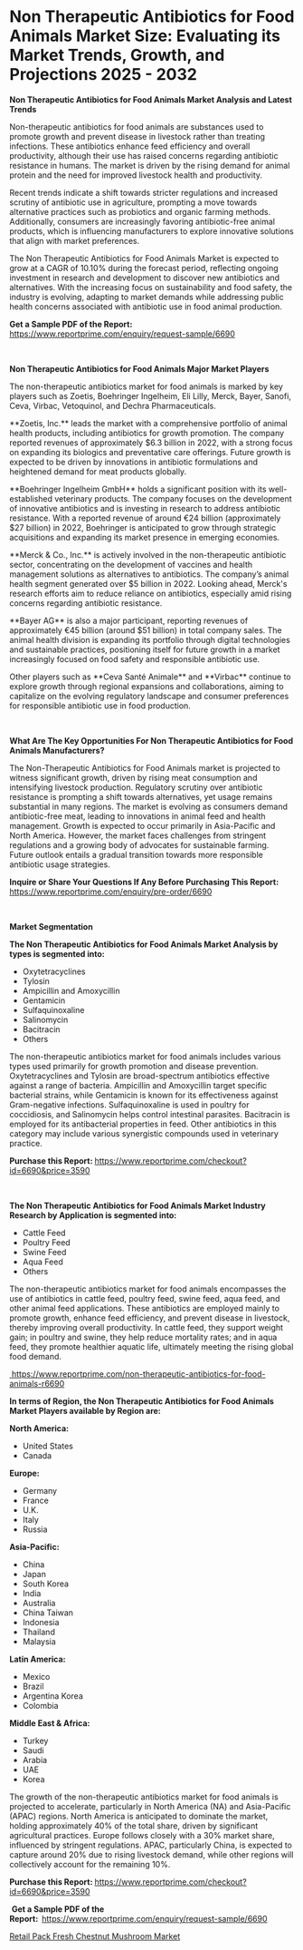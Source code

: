 <p><h1>Non Therapeutic Antibiotics for Food Animals Market Size: Evaluating its Market Trends, Growth, and Projections 2025 - 2032</h1></p><p><strong>Non Therapeutic Antibiotics for Food Animals Market Analysis and Latest Trends</strong></p>
<p><p>Non-therapeutic antibiotics for food animals are substances used to promote growth and prevent disease in livestock rather than treating infections. These antibiotics enhance feed efficiency and overall productivity, although their use has raised concerns regarding antibiotic resistance in humans. The market is driven by the rising demand for animal protein and the need for improved livestock health and productivity.</p><p>Recent trends indicate a shift towards stricter regulations and increased scrutiny of antibiotic use in agriculture, prompting a move towards alternative practices such as probiotics and organic farming methods. Additionally, consumers are increasingly favoring antibiotic-free animal products, which is influencing manufacturers to explore innovative solutions that align with market preferences. </p><p>The Non Therapeutic Antibiotics for Food Animals Market is expected to grow at a CAGR of 10.10% during the forecast period, reflecting ongoing investment in research and development to discover new antibiotics and alternatives. With the increasing focus on sustainability and food safety, the industry is evolving, adapting to market demands while addressing public health concerns associated with antibiotic use in food animal production.</p></p>
<p><strong>Get a Sample PDF of the Report:&nbsp;</strong> <a href="https://www.reportprime.com/enquiry/request-sample/6690?utm_campaign=3184&utm_medium=2&utm_source=Github&utm_content=ia&utm_term=19032025&utm_id=non-therapeutic-antibiotics-for-food-animals">https://www.reportprime.com/enquiry/request-sample/6690</a></p>
<p>&nbsp;</p>
<p><strong>Non Therapeutic Antibiotics for Food Animals Major Market Players</strong></p>
<p><p>The non-therapeutic antibiotics market for food animals is marked by key players such as Zoetis, Boehringer Ingelheim, Eli Lilly, Merck, Bayer, Sanofi, Ceva, Virbac, Vetoquinol, and Dechra Pharmaceuticals. </p><p>**Zoetis, Inc.** leads the market with a comprehensive portfolio of animal health products, including antibiotics for growth promotion. The company reported revenues of approximately $6.3 billion in 2022, with a strong focus on expanding its biologics and preventative care offerings. Future growth is expected to be driven by innovations in antibiotic formulations and heightened demand for meat products globally.</p><p>**Boehringer Ingelheim GmbH** holds a significant position with its well-established veterinary products. The company focuses on the development of innovative antibiotics and is investing in research to address antibiotic resistance. With a reported revenue of around €24 billion (approximately $27 billion) in 2022, Boehringer is anticipated to grow through strategic acquisitions and expanding its market presence in emerging economies.</p><p>**Merck & Co., Inc.** is actively involved in the non-therapeutic antibiotic sector, concentrating on the development of vaccines and health management solutions as alternatives to antibiotics. The company’s animal health segment generated over $5 billion in 2022. Looking ahead, Merck's research efforts aim to reduce reliance on antibiotics, especially amid rising concerns regarding antibiotic resistance.</p><p>**Bayer AG** is also a major participant, reporting revenues of approximately €45 billion (around $51 billion) in total company sales. The animal health division is expanding its portfolio through digital technologies and sustainable practices, positioning itself for future growth in a market increasingly focused on food safety and responsible antibiotic use.</p><p>Other players such as **Ceva Santé Animale** and **Virbac** continue to explore growth through regional expansions and collaborations, aiming to capitalize on the evolving regulatory landscape and consumer preferences for responsible antibiotic use in food production.</p></p>
<p>&nbsp;</p>
<p><strong>What Are The Key Opportunities For Non Therapeutic Antibiotics for Food Animals Manufacturers?</strong></p>
<p><p>The Non-Therapeutic Antibiotics for Food Animals market is projected to witness significant growth, driven by rising meat consumption and intensifying livestock production. Regulatory scrutiny over antibiotic resistance is prompting a shift towards alternatives, yet usage remains substantial in many regions. The market is evolving as consumers demand antibiotic-free meat, leading to innovations in animal feed and health management. Growth is expected to occur primarily in Asia-Pacific and North America. However, the market faces challenges from stringent regulations and a growing body of advocates for sustainable farming. Future outlook entails a gradual transition towards more responsible antibiotic usage strategies.</p></p>
<p><strong>Inquire or Share Your Questions If Any Before Purchasing This Report:</strong> <a href="https://www.reportprime.com/enquiry/pre-order/6690?utm_campaign=3184&utm_medium=2&utm_source=Github&utm_content=ia&utm_term=19032025&utm_id=non-therapeutic-antibiotics-for-food-animals">https://www.reportprime.com/enquiry/pre-order/6690</a></p>
<p>&nbsp;</p>
<p><strong>Market Segmentation</strong></p>
<p><strong>The Non Therapeutic Antibiotics for Food Animals Market Analysis by types is segmented into:</strong></p>
<p><ul><li>Oxytetracyclines</li><li>Tylosin</li><li>Ampicillin and Amoxycillin</li><li>Gentamicin</li><li>Sulfaquinoxaline</li><li>Salinomycin</li><li>Bacitracin</li><li>Others</li></ul></p>
<p><p>The non-therapeutic antibiotics market for food animals includes various types used primarily for growth promotion and disease prevention. Oxytetracyclines and Tylosin are broad-spectrum antibiotics effective against a range of bacteria. Ampicillin and Amoxycillin target specific bacterial strains, while Gentamicin is known for its effectiveness against Gram-negative infections. Sulfaquinoxaline is used in poultry for coccidiosis, and Salinomycin helps control intestinal parasites. Bacitracin is employed for its antibacterial properties in feed. Other antibiotics in this category may include various synergistic compounds used in veterinary practice.</p></p>
<p><strong>Purchase this Report:&nbsp;</strong><a href="https://www.reportprime.com/checkout?id=6690&price=3590&utm_campaign=3184&utm_medium=2&utm_source=Github&utm_content=ia&utm_term=19032025&utm_id=non-therapeutic-antibiotics-for-food-animals">https://www.reportprime.com/checkout?id=6690&price=3590</a></p>
<p>&nbsp;</p>
<p><strong>The Non Therapeutic Antibiotics for Food Animals Market Industry Research by Application is segmented into:</strong></p>
<p><ul><li>Cattle Feed</li><li>Poultry Feed</li><li>Swine Feed</li><li>Aqua Feed</li><li>Others</li></ul></p>
<p><p>The non-therapeutic antibiotics market for food animals encompasses the use of antibiotics in cattle feed, poultry feed, swine feed, aqua feed, and other animal feed applications. These antibiotics are employed mainly to promote growth, enhance feed efficiency, and prevent disease in livestock, thereby improving overall productivity. In cattle feed, they support weight gain; in poultry and swine, they help reduce mortality rates; and in aqua feed, they promote healthier aquatic life, ultimately meeting the rising global food demand.</p></p>
<p><a href="https://www.reportprime.com/non-therapeutic-antibiotics-for-food-animals-r6690?utm_campaign=3184&utm_medium=2&utm_source=Github&utm_content=ia&utm_term=19032025&utm_id=non-therapeutic-antibiotics-for-food-animals">&nbsp;https://www.reportprime.com/non-therapeutic-antibiotics-for-food-animals-r6690</a></p>
<p><strong>In terms of Region, the Non Therapeutic Antibiotics for Food Animals Market Players available by Region are:</strong></p>
<p>
    <p> <strong> North America: </strong>
        <ul>
            <li>United States</li>
            <li>Canada</li>
        </ul>
        </p> 
    <p> <strong> Europe: </strong>
        <ul>
            <li>Germany</li>
            <li>France</li>
            <li>U.K.</li>
            <li>Italy</li>
            <li>Russia</li>
        </ul>
        </p> 
    <p> <strong> Asia-Pacific: </strong>
        <ul>
            <li>China</li>
            <li>Japan</li>
            <li>South Korea</li>
            <li>India</li>
            <li>Australia</li>
            <li>China Taiwan</li>
            <li>Indonesia</li>
            <li>Thailand</li>
            <li>Malaysia</li>
        </ul>
        </p> 
    <p> <strong> Latin America: </strong>
        <ul>
            <li>Mexico</li>
            <li>Brazil</li>
            <li>Argentina Korea</li>
            <li>Colombia</li>
        </ul>
        </p> 
    <p> <strong> Middle East & Africa: </strong>
        <ul>
            <li>Turkey</li>
            <li>Saudi</li>
            <li>Arabia</li>
            <li>UAE</li>
            <li>Korea</li>
        </ul>
    </p>
    </p>
<p><p>The growth of the non-therapeutic antibiotics market for food animals is projected to accelerate, particularly in North America (NA) and Asia-Pacific (APAC) regions. North America is anticipated to dominate the market, holding approximately 40% of the total share, driven by significant agricultural practices. Europe follows closely with a 30% market share, influenced by stringent regulations. APAC, particularly China, is expected to capture around 20% due to rising livestock demand, while other regions will collectively account for the remaining 10%.</p></p>
<p><strong>Purchase this Report: </strong><a href="https://www.reportprime.com/checkout?id=6690&price=3590&utm_campaign=3184&utm_medium=2&utm_source=Github&utm_content=ia&utm_term=19032025&utm_id=non-therapeutic-antibiotics-for-food-animals">https://www.reportprime.com/checkout?id=6690&price=3590</a></p>
<p>&nbsp;<strong>Get a Sample PDF of the Report:&nbsp;&nbsp;</strong><a href="https://www.reportprime.com/enquiry/request-sample/6690?utm_campaign=3184&utm_medium=2&utm_source=Github&utm_content=ia&utm_term=19032025&utm_id=non-therapeutic-antibiotics-for-food-animals">https://www.reportprime.com/enquiry/request-sample/6690</a></p>
<p><strong></strong></p>
<p><p><a href="https://github.com/nagateyisu29/Market-Research-Report-List-1/blob/main/retail-pack-fresh-chestnut-mushroom-market.md?utm_campaign=3184&utm_medium=2&utm_source=Github&utm_content=ia&utm_term=19032025&utm_id=non-therapeutic-antibiotics-for-food-animals">Retail Pack Fresh Chestnut Mushroom Market</a></p></p>